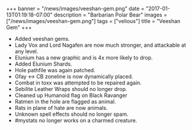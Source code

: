 +++
banner = "/news/images/veeshan-gem.png"
date = "2017-01-13T01:19:18-07:00"
description = "Barbarian Polar Bear"
images = ["/news/images/veeshan-gem.png"]
tags = ["velious"]
title = "Veeshan Gem"
+++

* Added veeshan gems.
* Lady Vox and Lord Nagafen are now much stronger, and attackable at any level.
* Elunium has a new graphic and is 4x more likely to drop.
* Added Elunium Shards.
* Hole pathfile was again patched.
* Gfay <-> CB zoneline is now dynamically placed.
* Combat in toxx was attempted to be repaired again.
* Sebilite Leather Wraps should no longer drop.
* Cleaned up Humanoid flag on Black Ravanger
* Ratmen in the hole are flagged as animal.
* Rats in plane of hate are now animals.
* Unknown spell effects should no longer spam.
* #mystats no longer works on a charmed creature.

<!--more-->